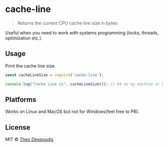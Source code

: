 # cache-line
> Returns the current CPU cache line size in bytes

Useful when you need to work with systems programming (locks, threads, optimization etc.).

## Usage

Print the cache line size.

```js
const cacheLineSize = require('cache-line');

console.log("Cache Line is", cacheLineSize()); // 64 on my machine or 0 on failure
```

## Platforms
Works on Linux and MacOS but not for Windows(feel free to PR).

## License

MIT © [Theo Despoudis](https://theodespoudis.com)
